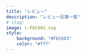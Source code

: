 ```yaml
---
title: "レビュー"
description: "レビュー記事一覧"
# slug: 
image: c-F6C603.svg
style:
    background: "#F6C603"
    color: "#fff"
---
```

